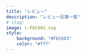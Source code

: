 ```yaml
---
title: "レビュー"
description: "レビュー記事一覧"
# slug: 
image: c-F6C603.svg
style:
    background: "#F6C603"
    color: "#fff"
---
```

